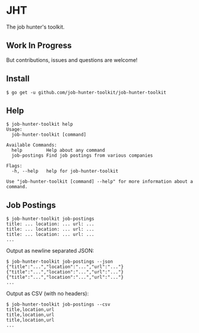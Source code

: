 # JHT

The job hunter's toolkit.

## Work In Progress

But contributions, issues and questions are welcome!

## Install

```console
$ go get -u github.com/job-hunter-toolkit/job-hunter-toolkit
```

## Help

```console
$ job-hunter-toolkit help
Usage:
  job-hunter-toolkit [command]

Available Commands:
  help         Help about any command
  job-postings Find job postings from various companies

Flags:
  -h, --help   help for job-hunter-toolkit

Use "job-hunter-toolkit [command] --help" for more information about a command.
```

## Job Postings

```console
$ job-hunter-toolkit job-postings
title: ... location: ... url: ...
title: ... location: ... url: ...
title: ... location: ... url: ...
...
```

Output as newline separated JSON:

```console
$ job-hunter-toolkit job-postings --json
{"title":"...","location":"...","url":"..."}
{"title":"...","location":"...","url":"..."}
{"title":"...","location":"...","url":"..."}
...
```

Output as CSV (with no headers):

```console
$ job-hunter-toolkit job-postings --csv
title,location,url
title,location,url
title,location,url
...
```
